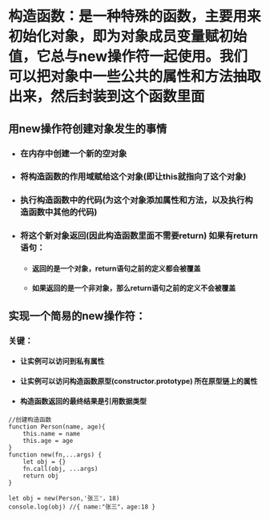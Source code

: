 <!--
 * @Description: 
 * @Author: 曹俊
 * @Date: 2022-06-05 19:00:38
 * @LastEditors: 曹俊
 * @LastEditTime: 2022-06-08 18:41:28
-->
# 构造函数：是一种特殊的函数，主要用来初始化对象，即为对象成员变量赋初始值，它总与new操作符一起使用。我们可以把对象中一些公共的属性和方法抽取出来，然后封装到这个函数里面
## 用new操作符创建对象发生的事情
 + ### 在内存中创建一个新的空对象
 + ### 将构造函数的作用域赋给这个对象(即让this就指向了这个对象)
 + ### 执行构造函数中的代码(为这个对象添加属性和方法，以及执行构造函数中其他的代码)
 + ### 将这个新对象返回(因此构造函数里面不需要return) 如果有return 语句：
    + #### 返回的是一个对象，return语句之前的定义都会被覆盖
    + #### 如果返回的是一个非对象，那么return语句之前的定义不会被覆盖

## 实现一个简易的new操作符：
### 关键：
+ #### 让实例可以访问到私有属性
+ #### 让实例可以访问构造函数原型(constructor.prototype) 所在原型链上的属性
+ #### 构造函数返回的最终结果是引用数据类型


```
//创建构造函数
function Person(name, age){
    this.name = name
    this.age = age
}
function new(fn,...args) {
    let obj = {}
    fn.call(obj, ...args)
    return obj
}

let obj = new(Person,'张三'，18)
console.log(obj) //{ name:"张三"，age:18 }
```
